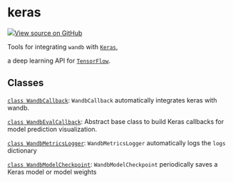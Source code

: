 # keras

<!-- Insert buttons and diff -->


[![](https://www.tensorflow.org/images/GitHub-Mark-32px.png)View source on GitHub](https://www.github.com/wandb/client/tree/d0df1ddb23bdba0bec8d9be906336625a603439d/wandb/integration/keras/__init__.py)



Tools for integrating `wandb` with [`Keras`](https://keras.io/),

a deep learning API for [`TensorFlow`](https://www.tensorflow.org/).

## Classes

[`class WandbCallback`](./wandbcallback.md): `WandbCallback` automatically integrates keras with wandb.

[`class WandbEvalCallback`](./wandbevalcallback.md): Abstract base class to build Keras callbacks for model prediction visualization.

[`class WandbMetricsLogger`](./wandbmetricslogger.md): `WandbMetricsLogger` automatically logs the `logs` dictionary

[`class WandbModelCheckpoint`](./wandbmodelcheckpoint.md): `WandbModelCheckpoint` periodically saves a Keras model or model weights

